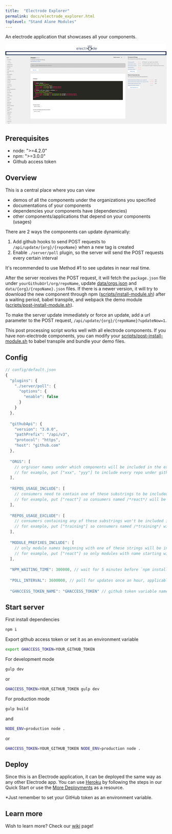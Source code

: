 ```yaml
---
title:  "Electrode Explorer"
permalink: docs/electrode_explorer.html
toplevel: "Stand Alone Modules"
---
```


An electrode application that showcases all your components.

![electrode-explorer](/img/electrode-explorer.png)

## Prerequisites

* node: ">=4.2.0"
* npm: ">=3.0.0"
* Github access token

## Overview

This is a central place where you can view

* demos of all the components under the organizations you specified
* documentations of your components
* dependencies your components have (dependencies)
* other components/applications that depend on your components (usages)

There are 2 ways the components can update dynamically:

1. Add github hooks to send POST requests to `/api/update/{org}/{repoName}` when a new tag is created
2. Enable `./server/poll` plugin, so the server will send the POST requests every certain interval

It's recommended to use Method #1 to see updates in near real time.

After the server receives the POST request, it will fetch the `package.json` file under `yourGithubUrl/org/repoName`,
update [data/orgs.json] and `data/{org}/{repoName}.json` files. If there is a newer version, it will try to download the
new component through npm ([scripts/install-module.sh]) after a waiting period, babel transpile, and webpack the demo module ([scripts/post-install-module.sh]).

To make the server update immediately or force an update, add a url parameter to the POST request, `/api/update/{org}/{repoName}?updateNow=1`.

This post processing script works well with all electrode components. If you have non-electrode components, you can modify your [scripts/post-install-module.sh] to babel transpile and bundle your demo files.

## Config

```js
// config/default.json
{
  "plugins": {
    "./server/poll": {
      "options": {
        "enable": false
      }
    }
  },

  "githubApi": {
    "version": "3.0.0",
    "pathPrefix": "/api/v3",
    "protocol": "https",
    "host": "github.com"
  },

  "ORGS": [
    // org/user names under which components will be included in the explorer
    // for example, put ["xxx", "yyy"] to include every repo under github.com/xxx and github.com/yyy
  ],

  "REPOS_USAGE_INCLUDE": [
    // consumers need to contain one of these substrings to be included in usages
    // for example, put ["react"] so consumers named /*react*/ will be included in usages
  ],

  "REPOS_USAGE_EXCLUDE": [
    // consumers containing any of these substrings won't be included in usages
    // for example, put ["training"] so consumers named /*training*/ will be excluded in usages
  ],

  "MODULE_PREFIXES_INCLUDE": [
    // only module names beginning with one of these strings will be included in dependencies
    // for example, put ["react"] so only modules with name starting with "react" will be included in dependencies
  ],

  "NPM_WAITING_TIME": 300000, // wait for 5 minutes before `npm install`

  "POLL_INTERVAL": 3600000, // poll for updates once an hour, applicable when you enable poll plugin

  "GHACCESS_TOKEN_NAME": "GHACCESS_TOKEN" // github token variable name, your token would be accessible via `process.env["GHACCESS_TOKEN"]`}
```

## Start server

First install dependencies

```bash
npm i
```

Export github access token or set it as an environment variable

```bash
export GHACCESS_TOKEN=YOUR_GITHUB_TOKEN
```

For development mode

```bash
gulp dev
```
or

```bash
GHACCESS_TOKEN=YOUR_GITHUB_TOKEN gulp dev
```

For production mode

```bash
gulp build
```

and

```bash
NODE_ENV=production node .
```

or

```bash
GHACCESS_TOKEN=YOUR_GITHUB_TOKEN NODE_ENV=production node .
```

## Deploy

Since this is an Electrode application, it can be deployed the same way as any other Electrode app. You can use [Heroku](deploy.html) by following the steps in our Quick Start or use the [More Deployments](more_deployments.html) as a resource.

*Just remember to set your GitHub token as an environment variable.

## Learn more

Wish to learn more? Check our [wiki] page!

[data/orgs.json]: https://github.com/electrode-io/electrode-explorer/blob/master/data/orgs.json
[scripts/install-module.sh]: https://github.com/electrode-io/electrode-explorer/blob/master/scripts/install-module.sh
[scripts/post-install-module.sh]: https://github.com/electrode-io/electrode-explorer/blob/master/scripts/post-install-module.sh
[wiki]: https://github.com/electrode-io/electrode-explorer/wiki
